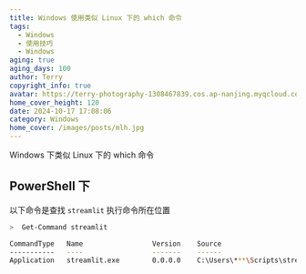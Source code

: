 ```yaml
---
title: Windows 使用类似 Linux 下的 which 命令
tags:
  - Windows
  - 使用技巧
  - Windows
aging: true
aging_days: 100
author: Terry
copyright_info: true
avatar: https://terry-photography-1308467839.cos.ap-nanjing.myqcloud.com/icon/logo.svg
home_cover_height: 120
date: 2024-10-17 17:08:06
category: Windows
home_cover: /images/posts/mlh.jpg
---
```


Windows 下类似 Linux 下的 which 命令

## PowerShell 下

以下命令是查找 `streamlit` 执行命令所在位置

```bash
>  Get-Command streamlit

CommandType   Name                 Version    Source
-----------   ----                 -------    ------
Application   streamlit.exe        0.0.0.0    C:\Users\***\Scripts\streamlit.exe

```

